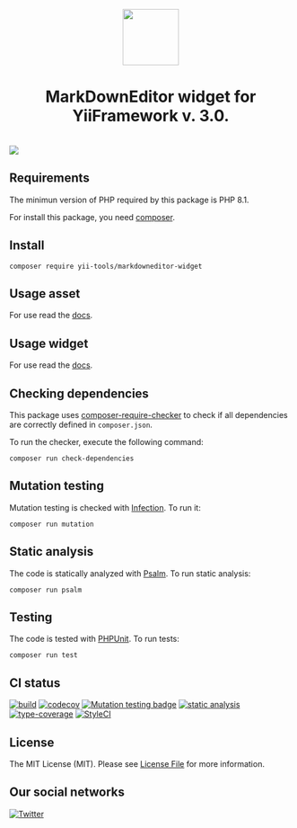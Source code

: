 <p align="center">
    <a href="https://github.com/yii-tools/markdowneditor-widget" target="_blank">
        <img src="https://avatars.githubusercontent.com/u/121752654?s=200&v=4" height="100px">
    </a>
    <h1 align="center">MarkDownEditor widget for YiiFramework v. 3.0.</h1>
    <br>
    <a href="https://github.com/sparksuite/simplemde-markdown-editor" target="_blank">
        <img src="https://camo.githubusercontent.com/ab154649c0293f2a472251f85d973f6f12fd8007446cfe3b4d4571c7e2642184/687474703a2f2f692e696d6775722e636f6d2f7a7157664a774f2e706e67">
    </a>
    <br>        
</p>

## Requirements

The minimun version of PHP required by this package is PHP 8.1.

For install this package, you need [composer](https://getcomposer.org/).

## Install

```shell
composer require yii-tools/markdowneditor-widget
```

## Usage asset

For use read the [docs](/docs/asset.md).

## Usage widget

For use read the [docs](/docs/widget.md).

## Checking dependencies

This package uses [composer-require-checker](https://github.com/maglnet/ComposerRequireChecker) to check if all dependencies are correctly defined in `composer.json`.

To run the checker, execute the following command:

```shell
composer run check-dependencies
```

## Mutation testing

Mutation testing is checked with [Infection](https://infection.github.io/). To run it:

```shell
composer run mutation
```

## Static analysis

The code is statically analyzed with [Psalm](https://psalm.dev/). To run static analysis:

```shell
composer run psalm
```

## Testing

The code is tested with [PHPUnit](https://phpunit.de/). To run tests:

```
composer run test
```

## CI status

[![build](https://github.com/yii-tools/markdowneditor-widget/actions/workflows/build.yml/badge.svg)](https://github.com/yii-tools/markdowneditor-widget/actions/workflows/build.yml)
[![codecov](https://codecov.io/gh/yii-tools/markdowneditor-widget/branch/main/graph/badge.svg?token=MF0XUGVLYC)](https://codecov.io/gh/yii-tools/markdowneditor-widget)
[![Mutation testing badge](https://img.shields.io/endpoint?style=flat&url=https%3A%2F%2Fbadge-api.stryker-mutator.io%2Fgithub.com%2Fyii-tools%2Fmarkdowneditor-widget%2Fmain)](https://dashboard.stryker-mutator.io/reports/github.com/yii-tools/markdowneditor-widget/main)
[![static analysis](https://github.com/yii-tools/markdowneditor-widget/actions/workflows/static.yml/badge.svg)](https://github.com/yii-tools/markdowneditor-widget/actions/workflows/static.yml)
[![type-coverage](https://shepherd.dev/github/yii-tools/markdowneditor-widget/coverage.svg)](https://shepherd.dev/github/yii-tools/markdowneditor-widget)
[![StyleCI](https://github.styleci.io/repos/597357376/shield?branch=main)](https://github.styleci.io/repos/597357376?branch=main)

## License

The MIT License (MIT). Please see [License File](LICENSE.md) for more information.

## Our social networks

[![Twitter](https://img.shields.io/badge/twitter-follow-1DA1F2?logo=twitter&logoColor=1DA1F2&labelColor=555555?style=flat)](https://twitter.com/Terabytesoftw)
